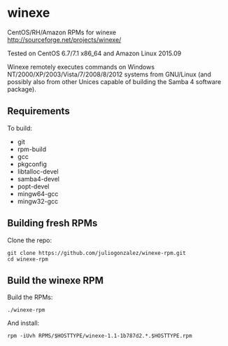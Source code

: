 winexe
======

CentOS/RH/Amazon RPMs for winexe <http://sourceforge.net/projects/winexe/>

Tested on CentOS 6.7/7.1 x86_64 and Amazon Linux 2015.09

Winexe remotely executes commands on Windows NT/2000/XP/2003/Vista/7/2008/8/2012 systems from GNU/Linux (and possibly also from other Unices capable of building the Samba 4 software package).

Requirements
------------

To build: 

* git
* rpm-build
* gcc
* pkgconfig
* libtalloc-devel
* samba4-devel
* popt-devel
* mingw64-gcc
* mingw32-gcc

Building fresh RPMs
-------------------

Clone the repo: 

    git clone https://github.com/juliogonzalez/winexe-rpm.git
    cd winexe-rpm


Build the winexe RPM
---------------------

Build the RPMs:

    ./winexe-rpm

And install:

    rpm -iUvh RPMS/$HOSTTYPE/winexe-1.1-1b787d2.*.$HOSTTYPE.rpm

